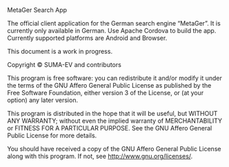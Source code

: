 MetaGer Search App

The official client application for the German search engine “MetaGer”.
It is currently only available in German. Use Apache Cordova to build the app.
Currently supported platforms are Android and Browser.

This document is a work in progress.

Copyright © SUMA-EV and contributors

This program is free software: you can redistribute it and/or modify
it under the terms of the GNU Affero General Public License as
published by the Free Software Foundation, either version 3 of the
License, or (at your option) any later version.

This program is distributed in the hope that it will be useful,
but WITHOUT ANY WARRANTY; without even the implied warranty of
MERCHANTABILITY or FITNESS FOR A PARTICULAR PURPOSE.  See the
GNU Affero General Public License for more details.

You should have received a copy of the GNU Affero General Public License
along with this program.  If not, see <http://www.gnu.org/licenses/>.
